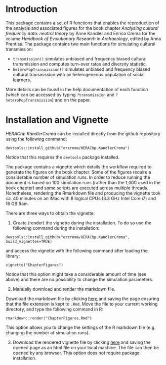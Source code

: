 # Introduction
This package contains a set of R functions that enables the reproduction of the analysis and associated figures for the book chapter *Analysing cultural frequency data: neutral theory* by Anne Kandler and Enrico Crema for the volume *Handbook of Evolutionary Research in Archaeology*, edited by Anna Prentiss. The package contains two main functions for simulating cultural transmission:

* `transmission()` simulates unbiased and frequency biased cultural transmission and computes turn-over rates and diversity statistic.
* `heteroPopTransmission()` simulates unbiased and frequency biased cultural transmission with an heterogeneous population of social learners.

More details can be found in the help documentation of each function (which can be accessed by typing `?transmission` and `?heteroPopTransmission`) and on the paper. 

# Installation and Vignette

*HERAChp.KandlerCrema* can be installed directly from the github repository using the following command:

`devtools::install_github("ercrema/HERAChp.KandlerCrema")`

Notice that this requires the `devtools` package installed. 

The package contains a vignette which details the workflow required to generate the figures on the book chapter. Some of the figures require a considerable number of simulation runs. In order to reduce running the document is based on 100 simulation runs (rather than the 1,000 used in the book chapter) and some scripts are executed across multiple threads. Nonetheless, rendering the Rmarkdown file and producing the vignette took ca. 40 minutes on an IMac with 8 logical CPUs (3.3 GHz Intel Core i7) and 16 GB Ram. 

There are three ways to obtain the vignette:

1. Create (render) the vignette during the installation. To do so use the following command during the installation:

`devtools::install_github("ercrema/HERAChp.KandlerCrema", build_vignettes=TRUE)`

and access the vignette with the following command after loading the library:

`vignette("ChapterFigures")`

Notice that this option might take a considerable amount of time (see above) and there are no possibility to change the simulation parameters. 


2. Manually download and render the markdown file.

Download the markdown file by clicking [here](https://raw.githubusercontent.com/ercrema/HERAChp.KandlerCrema/master/vignette/ChapterFigures.Rmd),and saving the page ensuring that the file extension is kept to `.Rmd`. Move the file to your current working directory, and type the following command in R:

`rmarkdown::render("ChapterFigures.Rmd")`

This option allows you to change the settings of the R markdown file (e.g. changing the number of simulation runs).

3. Download the rendered vignette file by clicking [here](https://raw.githubusercontent.com/ercrema/HERAChp.KandlerCrema/master/vignette/ChapterFigures.html) and saving the opened page as an html file on your local machine. The file can then be opened by any browser. This option does not require package installation.





